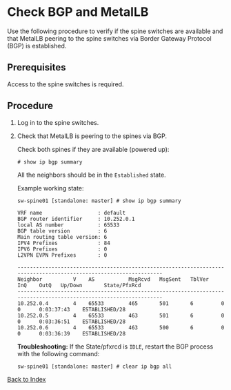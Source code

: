 # Check BGP and MetalLB

Use the following procedure to verify if the spine switches are available and that MetalLB peering to the spine switches via Border Gateway Protocol (BGP) is established.

## Prerequisites

Access to the spine switches is required.

## Procedure

1. Log in to the spine switches.

1. Check that MetalLB is peering to the spines via BGP.  
   
    Check both spines if they are available (powered up):

    ```text
    # show ip bgp summary
    ```

    All the neighbors should be in the `Established` state.

    Example working state: 

    ```
    sw-spine01 [standalone: master] # show ip bgp summary 
    
    VRF name                  : default
    BGP router identifier     : 10.252.0.1
    local AS number           : 65533
    BGP table version         : 6
    Main routing table version: 6
    IPV4 Prefixes             : 84
    IPV6 Prefixes             : 0
    L2VPN EVPN Prefixes       : 0
    
    ------------------------------------------------------------------------------------------------------------------
    Neighbor          V    AS           MsgRcvd   MsgSent   TblVer    InQ    OutQ   Up/Down       State/PfxRcd        
    ------------------------------------------------------------------------------------------------------------------
    10.252.0.4        4    65533        465       501       6         0      0      0:03:37:43    ESTABLISHED/28
    10.252.0.5        4    65533        463       501       6         0      0      0:03:36:51    ESTABLISHED/28
    10.252.0.6        4    65533        463       500       6         0      0      0:03:36:39    ESTABLISHED/28
    ```

    **Troubleshooting:** If the State/pfxrcd is `IDLE`, restart the BGP process with the following command:

    ```text
    sw-spine01 [standalone: master] # clear ip bgp all
    ```

[Back to Index](./index.md)
